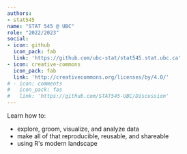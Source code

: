 ```yaml
---
authors:
- stat545
name: "STAT 545 @ UBC"
role: "2022/2023"
social:
- icon: github
  icon_pack: fab
  link: 'https://github.com/ubc-stat/stat545.stat.ubc.ca'
- icon: creative-commons
  icon_pack: fab
  link: 'http://creativecommons.org/licenses/by/4.0/'
# - icon: comments
#   icon_pack: fas
#   link: 'https://github.com/STAT545-UBC/Discussion'
---
```


Learn how to:

- explore, groom, visualize, and analyze data
- make all of that reproducible, reusable, and shareable
- using R's modern landscape
